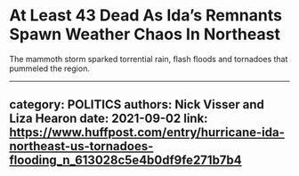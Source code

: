 # At Least 43 Dead As Ida’s Remnants Spawn Weather Chaos In Northeast

The mammoth storm sparked torrential rain, flash floods and tornadoes that pummeled the region.

---
category: POLITICS
authors: Nick Visser and Liza Hearon
date: 2021-09-02
link: https://www.huffpost.com/entry/hurricane-ida-northeast-us-tornadoes-flooding_n_613028c5e4b0df9fe271b7b4
---
